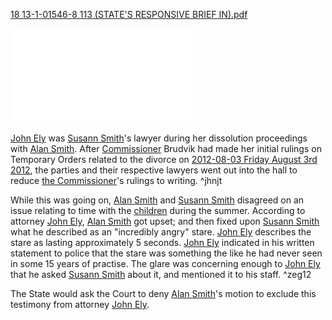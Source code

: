 [18 13-1-01546-8 113 (STATE'S RESPONSIVE BRIEF IN).pdf](../../../../assets/attachments/18%2013-1-01546-8%20113%20(STATE'S%20RESPONSIVE%20BRIEF%20IN).pdf)

![18 13-1-01546-8 113 (STATE'S RESPONSIVE BRIEF IN).pdf](../../../../assets/attachments/18%2013-1-01546-8%20113%20(STATE'S%20RESPONSIVE%20BRIEF%20IN).pdf)

[John Ely](../../70-79%20People/77%20Legal%20Teams/01%20John%20Ely.md) was [Susann Smith](../../70-79%20People/71%20Victim(s)/01%20Susann%20Smith.md)'s lawyer during her dissolution proceedings with [Alan Smith](../../70-79%20People/72%20Suspects%20and%20People%20of%20Interest/01%20Alan%20Smith.md). After [Commissioner](../../70-79%20People/77%20Legal%20Teams/02%20Commissioner.md) Brudvik had made her initial rulings on Temporary Orders related to the divorce on [2012-08-03 Friday August 3rd 2012](../../10-19%20Case%20Dates/11%20Background%20Dates/2012-08-03%20Friday%20August%203rd%202012.md), the parties and their respective lawyers went out into the hall to reduce [the Commissioner](../../70-79%20People/77%20Legal%20Teams/02%20Commissioner.md)'s rulings to writing. ^jhnjt

While this was going on, [Alan Smith](../../70-79%20People/72%20Suspects%20and%20People%20of%20Interest/01%20Alan%20Smith.md) and [Susann Smith](../../70-79%20People/71%20Victim(s)/01%20Susann%20Smith.md) disagreed on an issue relating to time with the [children](../../70-79%20People/73%20Family%20and%20Friends/07%20Children.md) during the summer. According to attorney [John Ely](../../70-79%20People/77%20Legal%20Teams/01%20John%20Ely.md), [Alan Smith](../../70-79%20People/72%20Suspects%20and%20People%20of%20Interest/01%20Alan%20Smith.md) got upset; and then fixed upon [Susann Smith](../../70-79%20People/71%20Victim(s)/01%20Susann%20Smith.md) what he described as an "incredibly angry" stare. [John Ely](../../70-79%20People/77%20Legal%20Teams/01%20John%20Ely.md) describes the stare as lasting approximately 5 seconds. [John Ely](../../70-79%20People/77%20Legal%20Teams/01%20John%20Ely.md) indicated in his written statement to police that the stare was something the like he had never seen in some 15 years of practise. The glare was concerning enough to [John Ely](../../70-79%20People/77%20Legal%20Teams/01%20John%20Ely.md) that he asked [Susann Smith](../../70-79%20People/71%20Victim(s)/01%20Susann%20Smith.md) about it, and mentioned it to his staff. ^zeg12

The State would ask the Court to deny [Alan Smith](../../70-79%20People/72%20Suspects%20and%20People%20of%20Interest/01%20Alan%20Smith.md)'s motion to exclude this testimony from attorney [John Ely](../../70-79%20People/77%20Legal%20Teams/01%20John%20Ely.md).